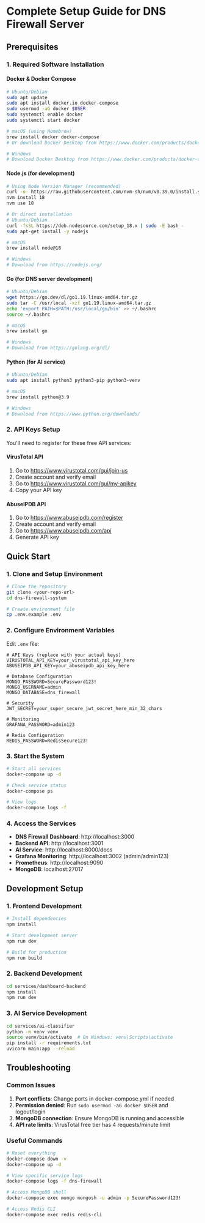 # Complete Setup Guide for DNS Firewall Server

## Prerequisites

### 1. Required Software Installation

#### Docker & Docker Compose
```bash
# Ubuntu/Debian
sudo apt update
sudo apt install docker.io docker-compose
sudo usermod -aG docker $USER
sudo systemctl enable docker
sudo systemctl start docker

# macOS (using Homebrew)
brew install docker docker-compose
# Or download Docker Desktop from https://www.docker.com/products/docker-desktop

# Windows
# Download Docker Desktop from https://www.docker.com/products/docker-desktop
```

#### Node.js (for development)
```bash
# Using Node Version Manager (recommended)
curl -o- https://raw.githubusercontent.com/nvm-sh/nvm/v0.39.0/install.sh | bash
nvm install 18
nvm use 18

# Or direct installation
# Ubuntu/Debian
curl -fsSL https://deb.nodesource.com/setup_18.x | sudo -E bash -
sudo apt-get install -y nodejs

# macOS
brew install node@18

# Windows
# Download from https://nodejs.org/
```

#### Go (for DNS server development)
```bash
# Ubuntu/Debian
wget https://go.dev/dl/go1.19.linux-amd64.tar.gz
sudo tar -C /usr/local -xzf go1.19.linux-amd64.tar.gz
echo 'export PATH=$PATH:/usr/local/go/bin' >> ~/.bashrc
source ~/.bashrc

# macOS
brew install go

# Windows
# Download from https://golang.org/dl/
```

#### Python (for AI service)
```bash
# Ubuntu/Debian
sudo apt install python3 python3-pip python3-venv

# macOS
brew install python@3.9

# Windows
# Download from https://www.python.org/downloads/
```

### 2. API Keys Setup

You'll need to register for these free API services:

#### VirusTotal API
1. Go to https://www.virustotal.com/gui/join-us
2. Create account and verify email
3. Go to https://www.virustotal.com/gui/my-apikey
4. Copy your API key

#### AbuseIPDB API
1. Go to https://www.abuseipdb.com/register
2. Create account and verify email
3. Go to https://www.abuseipdb.com/api
4. Generate API key

## Quick Start

### 1. Clone and Setup Environment

```bash
# Clone the repository
git clone <your-repo-url>
cd dns-firewall-system

# Create environment file
cp .env.example .env
```

### 2. Configure Environment Variables

Edit `.env` file:
```env
# API Keys (replace with your actual keys)
VIRUSTOTAL_API_KEY=your_virustotal_api_key_here
ABUSEIPDB_API_KEY=your_abuseipdb_api_key_here

# Database Configuration
MONGO_PASSWORD=SecurePassword123!
MONGO_USERNAME=admin
MONGO_DATABASE=dns_firewall

# Security
JWT_SECRET=your_super_secure_jwt_secret_here_min_32_chars

# Monitoring
GRAFANA_PASSWORD=admin123

# Redis Configuration
REDIS_PASSWORD=RedisSecure123!
```

### 3. Start the System

```bash
# Start all services
docker-compose up -d

# Check service status
docker-compose ps

# View logs
docker-compose logs -f
```

### 4. Access the Services

- **DNS Firewall Dashboard**: http://localhost:3000
- **Backend API**: http://localhost:3001
- **AI Service**: http://localhost:8000/docs
- **Grafana Monitoring**: http://localhost:3002 (admin/admin123)
- **Prometheus**: http://localhost:9090
- **MongoDB**: localhost:27017

## Development Setup

### 1. Frontend Development

```bash
# Install dependencies
npm install

# Start development server
npm run dev

# Build for production
npm run build
```

### 2. Backend Development

```bash
cd services/dashboard-backend
npm install
npm run dev
```

### 3. AI Service Development

```bash
cd services/ai-classifier
python -m venv venv
source venv/bin/activate  # On Windows: venv\Scripts\activate
pip install -r requirements.txt
uvicorn main:app --reload
```

## Troubleshooting

### Common Issues

1. **Port conflicts**: Change ports in docker-compose.yml if needed
2. **Permission denied**: Run `sudo usermod -aG docker $USER` and logout/login
3. **MongoDB connection**: Ensure MongoDB is running and accessible
4. **API rate limits**: VirusTotal free tier has 4 requests/minute limit

### Useful Commands

```bash
# Reset everything
docker-compose down -v
docker-compose up -d

# View specific service logs
docker-compose logs -f dns-firewall

# Access MongoDB shell
docker-compose exec mongo mongosh -u admin -p SecurePassword123!

# Access Redis CLI
docker-compose exec redis redis-cli
```